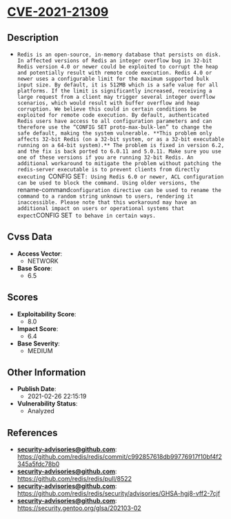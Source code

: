 
# [CVE-2021-21309](https://github.com/redis/redis/commit/c992857618db99776917f10bf4f2345a5fdc78b0)

## Description

- `Redis is an open-source, in-memory database that persists on disk. In affected versions of Redis an integer overflow bug in 32-bit Redis version 4.0 or newer could be exploited to corrupt the heap and potentially result with remote code execution. Redis 4.0 or newer uses a configurable limit for the maximum supported bulk input size. By default, it is 512MB which is a safe value for all platforms. If the limit is significantly increased, receiving a large request from a client may trigger several integer overflow scenarios, which would result with buffer overflow and heap corruption. We believe this could in certain conditions be exploited for remote code execution. By default, authenticated Redis users have access to all configuration parameters and can therefore use the “CONFIG SET proto-max-bulk-len” to change the safe default, making the system vulnerable. **This problem only affects 32-bit Redis (on a 32-bit system, or as a 32-bit executable running on a 64-bit system).** The problem is fixed in version 6.2, and the fix is back ported to 6.0.11 and 5.0.11. Make sure you use one of these versions if you are running 32-bit Redis. An additional workaround to mitigate the problem without patching the redis-server executable is to prevent clients from directly executing `CONFIG SET`: Using Redis 6.0 or newer, ACL configuration can be used to block the command. Using older versions, the `rename-command` configuration directive can be used to rename the command to a random string unknown to users, rendering it inaccessible. Please note that this workaround may have an additional impact on users or operational systems that expect `CONFIG SET` to behave in certain ways.`

## Cvss Data

- **Access Vector**:
  - NETWORK
- **Base Score**:
  - 6.5

## Scores

- **Exploitability Score**:
  - 8.0
- **Impact Score**:
  - 6.4
- **Base Severity**:
  - MEDIUM

## Other Information

- **Publish Date**:
  - 2021-02-26 22:15:19
- **Vulnerability Status**:
  - Analyzed

## References

- **security-advisories@github.com**: https://github.com/redis/redis/commit/c992857618db99776917f10bf4f2345a5fdc78b0
- **security-advisories@github.com**: https://github.com/redis/redis/pull/8522
- **security-advisories@github.com**: https://github.com/redis/redis/security/advisories/GHSA-hgj8-vff2-7cjf
- **security-advisories@github.com**: https://security.gentoo.org/glsa/202103-02
